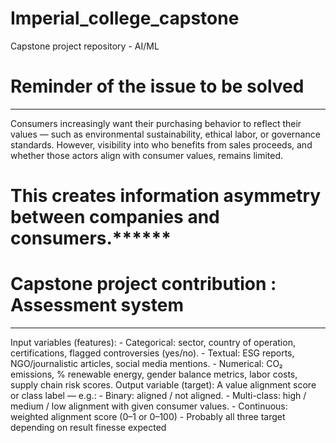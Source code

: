 # Imperial_college_capstone
Capstone project repository - AI/ML

# Reminder of the issue to be solved
-------------------------------------
Consumers increasingly want their purchasing behavior to reflect their values — such as environmental sustainability, ethical labor, or governance standards. However, visibility into who benefits from sales proceeds, and whether those actors align with consumer values, remains limited.
# This creates information asymmetry between companies and consumers.******

# Capstone project contribution : Assessment system
--------------------------------------------------
  Input variables (features):
      - Categorical: sector, country of operation, certifications, flagged controversies (yes/no).
      - Textual: ESG reports, NGO/journalistic articles, social media mentions.
      - Numerical: CO₂ emissions, % renewable energy, gender balance metrics, labor costs, supply chain risk scores.
  Output variable (target): A value alignment score or class label — e.g.:
      - Binary: aligned / not aligned.
      - Multi-class: high / medium / low alignment with given consumer values.
      - Continuous: weighted alignment score (0–1 or 0–100) 
      - Probably all three target depending on result finesse expected
